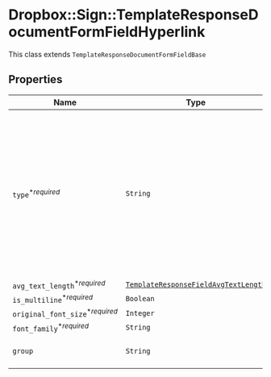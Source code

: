 # Dropbox::Sign::TemplateResponseDocumentFormFieldHyperlink

This class extends `TemplateResponseDocumentFormFieldBase`

## Properties

| Name | Type | Description | Notes |
| ---- | ---- | ----------- | ----- |
| `type`<sup>*_required_</sup> | ```String``` |  The type of this form field. See [field types](/api/reference/constants/#field-types).<br><br>* Text Field uses `TemplateResponseDocumentFormFieldText`<br>* Dropdown Field uses `TemplateResponseDocumentFormFieldDropdown`<br>* Hyperlink Field uses `TemplateResponseDocumentFormFieldHyperlink`<br>* Checkbox Field uses `TemplateResponseDocumentFormFieldCheckbox`<br>* Radio Field uses `TemplateResponseDocumentFormFieldRadio`<br>* Signature Field uses `TemplateResponseDocumentFormFieldSignature`<br>* Date Signed Field uses `TemplateResponseDocumentFormFieldDateSigned`<br>* Initials Field uses `TemplateResponseDocumentFormFieldInitials`  |  [default to 'hyperlink'] |
| `avg_text_length`<sup>*_required_</sup> | [```TemplateResponseFieldAvgTextLength```](TemplateResponseFieldAvgTextLength.md) |    |  |
| `is_multiline`<sup>*_required_</sup> | ```Boolean``` |  Whether this form field is multiline text.  |  |
| `original_font_size`<sup>*_required_</sup> | ```Integer``` |  Original font size used in this form field&#39;s text.  |  |
| `font_family`<sup>*_required_</sup> | ```String``` |  Font family used in this form field&#39;s text.  |  |
| `group` | ```String``` |  The name of the group this field is in. If this field is not a group, this defaults to `null` except for Radio fields.  |  |

